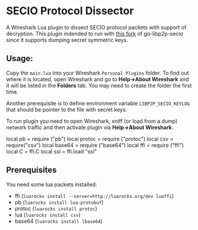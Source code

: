 # SECIO Protocol Dissector

A Wireshark Lua plugin to dissect SECIO protocol packets with support of decryption. This plugin indended to run with [this fork](https://github.com/michaelvoronov/go-libp2p-secio) of go-libp2p-secio since it supports dumping secret symmetric keys. 

## Usage:
Copy the `main.lua` into your Wireshark `Personal Plugins` folder. To find out where it is located, open Wireshark and go to **Help->About Wireshark** and it will be listed in the **Folders** tab. You may need to create the folder the first time.

Another prerequisite is to define environment variable `LIBP2P_SECIO_KEYLOG` that should be pointer to the file with secret keys.

To run plugin you need to open Wireshark, sniff (or load from a dump) network traffic and then activate plugin via **Help->About Wireshark**.

local pb = require ("pb")
local protoc = require ("protoc")
local csv = require("csv")
local base64 = require ("base64")
local ffi = require ("ffi")
local C = ffi.C
local ssl = ffi.load "ssl"

## Prerequisites
You need some lua packets installed:
   - ffi (`luarocks install --server=http://luarocks.org/dev luaffi`)
   - pb (`luarocks install lua-protobuf`) 
   - protoc (`luarocks install protoc`)
   - lua (`luarocks install csv`)
   - base64 (`luarocks install lbase64`)
